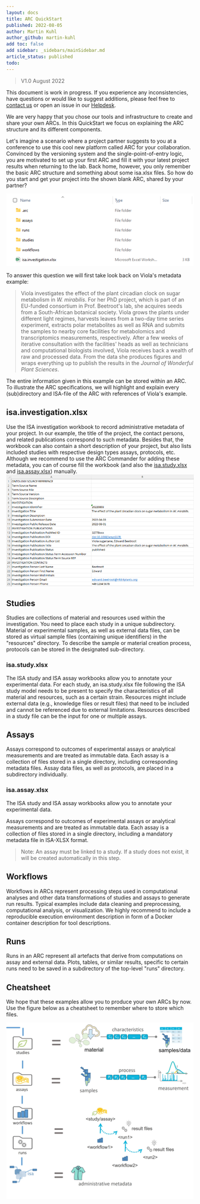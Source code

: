 ```yaml
---
layout: docs
title: ARC QuickStart
published: 2022-08-05
author: Martin Kuhl
author_github: martin-kuhl
add toc: false
add sidebar: _sidebars/mainSidebar.md
article_status: published
todo:
---
```



> V1.0
> August 2022

This document is work in progress. If you experience any inconsistencies, have questions or would like to suggest additions, please feel free to <a href="javascript:location='mailto:\u0069\u006e\u0066\u006f\u0040\u006e\u0066\u0064\u0069\u0034\u0070\u006c\u0061\u006e\u0074\u0073\u002e\u006f\u0072\u0067';void 0">contact us</a> or open an issue in our [Helpdesk](<https://helpdesk.nfdi4plants.org>).

We are very happy that you chose our tools and infrastructure to create and share your own ARCs. In this QuickStart we focus on explaining the ARC structure and its different components.

Let's imagine a scenario where a project partner suggests to you at a conference to use this cool new platform called ARC for your collaboration. Convinced by the versioning system and the single-point-of-entry logic, you are motivated to set up your first ARC and fill it with your latest project results when returning to the lab. Back home, however, you only remember the basic ARC structure and something about some isa.xlsx files. So how do you start and get your project into the shown blank ARC, shared by your partner?

![ARCStructure](../img/ARC_FolderStructure.png)

To answer this question we will first take look back on Viola's metadata example: 

> Viola investigates the effect of the plant circadian clock on sugar metabolism in *W. mirabilis*. For her PhD project, which is part of an EU-funded consortium in Prof. Beetroot's lab, she acquires seeds from a South-African botanical society. Viola grows the plants under different light regimes, harvests leaves from a two-day time series experiment, extracts polar metabolites as well as RNA and submits the samples to nearby core facilities for metabolomics and transcriptomics measurements, respectively. After a few weeks of iterative consultation with the facilities' heads as well as technicians and computational biologists involved, Viola receives back a wealth of raw and processed data. From the data she produces figures and wraps everything up to publish the results in the *Journal of Wonderful Plant Sciences*.

The entire information given in this example can be stored within an ARC. To illustrate the ARC specifications, we will highlight and explain every (sub)directory and ISA-file of the ARC with references of Viola's example.


## isa.investigation.xlsx
Use the ISA investigation workbook to record administrative metadata of your project. In our example, the title of the project, the contact persons, and related publications correspond to such metadata. Besides that, the workbook can also contain a short description of your project, but also lists included studies with respective design types assays, protocols, etc. Although we recommend to use the ARC Commander for adding these metadata, you can of course fill the workbook (and also the [isa.study.xlsx](#isastudyxlsx) and [isa.assay.xlsx](#isaassayxlsx)) manually.
![Investigation](../img/ARC_investigation.jpg)

## Studies
Studies are collections of material and resources used within the investigation. You need to place each study in a unique subdirectory. Material or experimental samples, as well as external data files, can be stored as virtual sample files (containing unique identifiers) in the "resources" directory. To describe the sample or material creation process, protocols can be stored in the designated sub-directory.

### isa.study.xlsx
The ISA study and ISA assay workbooks allow you to annotate your experimental data.
For each study, an isa.study.xlsx file following the ISA study model needs to be present to specify the characteristics of all material and resources, such as a certain strain. Resources might include external data (e.g., knowledge files or result files) that need to be included and cannot be referenced due to external limitations. Resources described in a study file can be the input for one or multiple assays.

## Assays
Assays correspond to outcomes of experimental assays or analytical measurements and are treated as immutable data. Each assay is a collection of files stored in a single directory, including corresponding metadata files. Assay data files, as well as protocols, are placed in a subdirectory individually.

### isa.assay.xlsx
The ISA study and ISA assay workbooks allow you to annotate your experimental data.

Assays correspond to outcomes of experimental assays or analytical measurements and are treated as immutable data. Each assay is a collection of files stored in a single directory, including a mandatory metadata file in ISA-XLSX format.

> Note: An assay must be linked to a study. If a study does not exist, it will be created automatically in this step.

## Workflows
Workflows in ARCs represent processing steps used in computational analyses and other data transformations of studies and assays to generate run results. Typical examples include data cleaning and preprocessing, computational analysis, or visualization.
We highly recommend to include a reproducible execution environment description in form of a Docker container description for tool descriptions.

## Runs
Runs in an ARC represent all artefacts that derive from computations on assay and external data. Plots, tables, or similar results, specific to certain runs need to be saved in a subdirectory of the top-level "runs" directory.

## Cheatsheet
We hope that these examples allow you to produce your own ARCs by now. Use the figure below as a cheatsheet to remember where to store which files.

![IllustratedARCStructure](../img/ARC_IllustratedFolderStructure.jpg)




